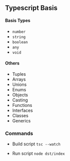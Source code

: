 ## Typescript Basis

#### Basis Types
- `number`
- `string`
- `boolean`
- `any`
- `void`

#### Others
- Tuples
- Arrays
- Unions
- Enums
- Objects
- Casting
- Functions
- Interfaces
- Classes
- Generics


### Commands

- Build script
`tsc --watch`

- Run script 
`node dst/index`
